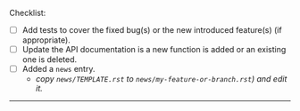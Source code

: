 Checklist:

- [ ] Add tests to cover the fixed bug(s) or the new introduced feature(s) (if appropriate).
- [ ] Update the API documentation is a new function is added or an existing one is deleted.
- [ ] Added a `news` entry.
  - _copy `news/TEMPLATE.rst` to `news/my-feature-or-branch.rst`) and edit it._

---
